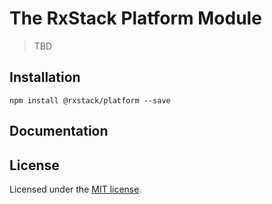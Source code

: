 # The RxStack Platform Module

> TBD

## Installation

```
npm install @rxstack/platform --save
```

## Documentation

## License

Licensed under the [MIT license](../../LICENSE).
